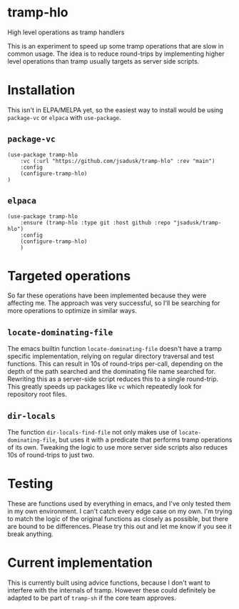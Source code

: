# tramp-hlo
High level operations as tramp handlers

This is an experiment to speed up some tramp operations that are slow in common
usage. The idea is to reduce round-trips by implementing higher level
operations than tramp usually targets as server side scripts. 

# Installation

This isn't in ELPA/MELPA yet, so the easiest way to install would be
using `package-vc` or `elpaca` with `use-package`. 

## `package-vc`
```
(use-package tramp-hlo
    :vc (:url "https://github.com/jsadusk/tramp-hlo" :rev "main")
    :config
    (configure-tramp-hlo)
)
```

## `elpaca`
```
(use-package tramp-hlo
    :ensure (tramp-hlo :type git :host github :repo "jsadusk/tramp-hlo")
    :config
    (configure-tramp-hlo)
    )
```

# Targeted operations

So far these operations have been implemented because they were
affecting me. The approach was very successful, so I'll be searching
for more operations to optimize in similar ways.

## `locate-dominating-file`

The emacs builtin function `locate-dominating-file` doesn't have a
tramp specific implementation, relying on regular directory traversal
and test functions. This can result in 10s of round-trips per-call,
depending on the depth of the path searched and the dominating file
name searched for. Rewriting this as a server-side script reduces this
to a single round-trip. This greatly speeds up packages like `vc`
which repeatedly look for repository root files. 

## `dir-locals`

The function `dir-locals-find-file` not only makes use of
`locate-dominating-file`, but uses it with a predicate that performs
tramp operations of its own. Tweaking the logic to use more server
side scripts also reduces 10s of round-trips to just two.

# Testing

These are functions used by everything in emacs, and I've only tested
them in my own environment. I can't catch every edge case on my
own. I'm trying to match the logic of the original functions as
closely as possible, but there are bound to be differences. Please try
this out and let me know if you see it break anything.

# Current implementation

This is currently built using advice functions, because I don't want
to interfere with the internals of tramp. However these could
definitely be adapted to be part of `tramp-sh` if the core team approves.
